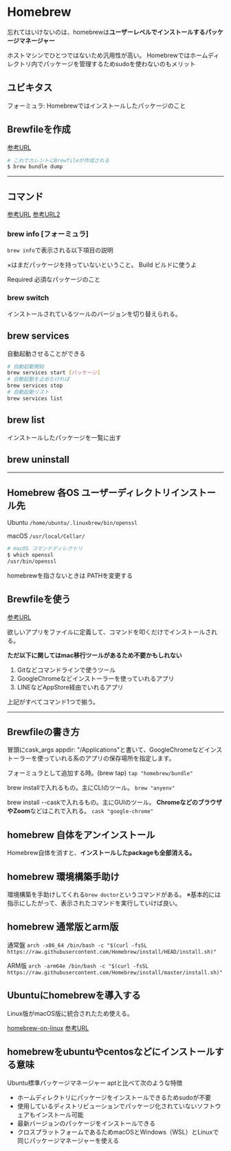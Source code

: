 # Homebrew

忘れてはいけないのは、homebrewは**ユーザーレベルでインストールするパッケージマネージャー**

ホストマシンでひとつではないため汎用性が高い。
Homebrewではホームディレクトリ内でパッケージを管理するためsudoを使わないのもメリット

## ユビキタス

フォーミュラ: Homebrewではインストールしたパッケージのこと

## Brewfileを作成

[参考URL](https://kakakakakku.hatenablog.com/entry/2020/09/17/124653)

```sh
# これでカレントにBrewfileが作成される
$ brew bundle dump
```

---

## コマンド

[参考URL](https://parashuto.com/rriver/tools/homebrew-most-used-commands)
[参考URL2](https://qiita.com/fuqda/items/db8aff0ba4068aea2cc6)

### brew info [フォーミュラ]

`brew info`で表示される以下項目の説明

×はまだパッケージを持っていないということ。
Build
ビルドに使うよ

Required
必須なパッケージのこと

### brew switch

インストールされているツールのバージョンを切り替えられる。

## brew services

自動起動させることができる

```sh
# 自動起動開始
brew services start [パッケージ]
# 自動起動を止めたければ
brew services stop
# 自動起動リスト
brew services list
```

## brew list

インストールしたパッケージを一覧に出す

## brew uninstall 

---

## Homebrew 各OS ユーザーディレクトリインストール先

Ubuntu
`/home/ubuntu/.linuxbrew/bin/openssl`

macOS
`/usr/local/Cellar/`

```sh
# macOS コマンドディレクトリ
$ which openssl
/usr/bin/openssl
```

homebrewを指さないときは
PATHを変更する


## Brewfileを使う

[参考URL](https://qiita.com/d0ne1s/items/90974ad472c2d891e784)

欲しいアプリをファイルに定義して、コマンドを叩くだけでインストールされる。

**ただ以下に関してはmac移行ツールがあるため不要かもしれない**

1. Gitなどコマンドラインで使うツール
2. GoogleChromeなどインストーラーを使っていれるアプリ
3. LINEなどAppStore経由でいれるアプリ

上記がすべてコマンド1つで揃う。

---

## Brewfileの書き方

冒頭にcask_args appdir: "/Applications"と書いて、GoogleChromeなどインストーラーを使っていれる系のアプリの保存場所を指定します。

フォーミュラとして追加する時。(brew tap)
`tap "homebrew/bundle"`

brew installで入れるもの。主にCLIのツール。
`brew "anyenv"`

brew install --caskで入れるもの。主にGUIのツール。
**ChromeなどのブラウザやZoom**などはこれで入れる。
`cask "google-chrome"`

## homebrew 自体をアンインストール

Homebrew自体を消すと、**インストールしたpackageも全部消える。**

## homebrew 環境構築手助け

環境構築を手助けしてくれる`brew doctor`というコマンドがある。
※基本的には指示にしたがって、表示されたコマンドを実行していけば良い。

## homebrew 通常版とarm版

通常盤
`arch -x86_64 /bin/bash -c "$(curl -fsSL https://raw.githubusercontent.com/Homebrew/install/HEAD/install.sh)"`

ARM版
`arch -arm64e /bin/bash -c "$(curl -fsSL https://raw.githubusercontent.com/Homebrew/install/master/install.sh)"`

## Ubuntuにhomebrewを導入する

Linux版がmacOS版に統合されたため使える。

[homebrew-on-linux](https://docs.brew.sh/Homebrew-on-Linux)
[参考URL](https://tech-blog.cloud-config.jp/2019-07-19-homebrew-on-wsl/)

## homebrewをubuntuやcentosなどにインストールする意味

Ubuntu標準パッケージマネージャー aptと比べて次のような特徴
- ホームディレクトリにパッケージをインストールできるためsudoが不要
- 使用しているディストリビューションでパッケージ化されていないソフトウェアもインストール可能
- 最新バージョンのパッケージをインストールできる
- クロスプラットフォームであるためmacOSとWindows（WSL）とLinuxで同じパッケージマネージャーを使える
